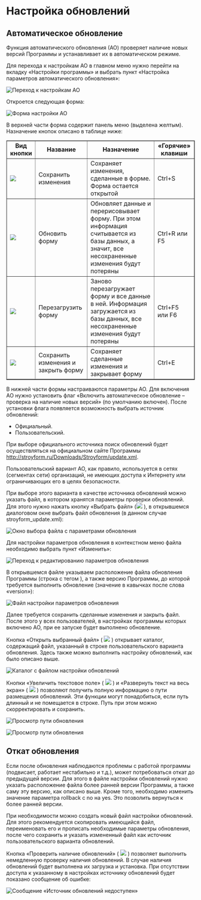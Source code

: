 # Настройка обновлений

## Автоматическое обновление

Функция автоматического обновления (АО) проверяет наличие новых версий Программы и устанавливает их в автоматическом режиме.

Для перехода к настройкам АО в главном меню нужно перейти на вкладку «Настройки программы» и выбрать пункт «Настройка параметров автоматического обновления»:

![Переход к настройкам АО](images/02_update_01.png)

Откроется следующая форма:

![Форма настройки АО](images/02_update_02.png)

В верхней части форма содержит панель меню (выделена желтым). Назначение кнопок описано в таблице ниже:

<table border="1">
<tr>
    <td align="center"><b>Вид кнопки</b></td>
    <td align="center"><b>Название</b></td>
    <td align="center"><b>Назначение</b></td>
    <td align="center"><b>«Горячие» клавиши</b></td>
</tr>
<tr>
    <td><img src="images/buttons/button_01.png"></td>
    <td>Сохранить изменения</td>
    <td>Сохраняет изменения, сделанные в форме. Форма остается открытой</td>
    <td>Ctrl+S</td>
</tr>
<tr>
    <td><img src="images/buttons/button_02.png"></td>
    <td>Обновить форму</td>
    <td>Обновляет данные и перерисовывает форму. При этом информация считывается из базы данных, а значит, все несохраненные изменения будут потеряны</td>
    <td>Ctrl+R или F5</td>
</tr>
<tr>
    <td><img src="images/buttons/button_03.png"></td>
    <td>Перезагрузить форму</td>
    <td>Заново перезагружает форму и все данные в ней. Информация загружается из базы данных, все несохраненные изменения будут потеряны</td>
    <td>Ctrl+F5 или F6</td>
</tr>
<tr>
    <td><img src="images/buttons/button_04.png"></td>
    <td>Сохранить изменения и закрыть форму</td>
    <td>Сохраняет сделанные изменения и закрывает форму</td>
    <td>Ctrl+E</td>
</tr>
</table>

В нижней части формы настраиваются параметры АО. Для включения АО нужно установить флаг «Включить автоматическое обновление – проверка на наличие новых версий» (по умолчанию включен). После установки флага появляется возможность выбрать источник обновлений:

- Официальный.
- Пользовательский.
  
При выборе официального источника поиск обновлений будет осуществляться на официальном сайте Программы http://stroyform.ru/Downloads/Stroyform/update.xml.

Пользовательский вариант АО, как правило, используется в сетях (сегментах сети) организаций, не имеющих доступа к Интернету или ограничивающих его в целях безопасности.

При выборе этого варианта в качестве источника обновлений можно указать файл, в котором хранятся параметры проверки обновлений. Для этого нужно нажать кнопку «Выбрать файл» (![](images/02_update_icon_05.png) ), в открывшемся диалоговом окне выбрать файл обновления (в данном случае stroyform_update.xml):

![Окно выбора файла с параметрами обновления](images/02_update_03.png)
 
Для настройки параметров обновления в контекстном меню файла необходимо выбрать пункт «Изменить»:

![Переход к редактированию параметров обновления](images/02_update_04.png)
 
В открывшемся файле указываем расположение файла обновления Программы (строка с тегом <link>), а также версию Программы, до которой требуется выполнить обновление (значение в кавычках после слова «version»):

![Файл настройки параметров обновления](images/02_update_05.png)
 
Далее требуется сохранить сделанные изменения и закрыть файл. После этого у всех пользователей, в настройках программы которых включено АО, при ее запуске будет выполнено обновление.

Кнопка «Открыть выбранный файл» ( ![](images/02_update_icon_06.png) ) открывает каталог, содержащий файл, указанный в строке пользовательского варианта обновления. Здесь также можно выполнить настройку обновлений, как было описано выше.
 
![Каталог с файлом настройки обновлений](images/02_update_06.png)

Кнопки «Увеличить текстовое поле» ( ![](images/02_update_icon_07.png) ) и «Развернуть текст на весь экран» ( ![](images/02_update_icon_08.png) ) позволяют получить полную информацию о пути размещения обновлений. Эти функции могут понадобиться, если путь длинный и не помещается в строке. Путь при этом можно скорректировать и сохранить.
 
![Просмотр пути обновления](images/02_update_07.png)

![Просмотр пути обновления](images/02_update_08.png)

## Откат обновления

Если после обновления наблюдаются проблемы с работой программы (подвисает, работает нестабильно и т.д.), может потребоваться откат до предыдущей версии. Для этого в файле настройки обновлений нужно указать расположение файла более ранней версии Программы, а также саму эту версию, как описано выше. Кроме того, необходимо изменить значение параметра rollback с no на yes. Это позволить вернуться к более ранней версии.

При необходимости можно создать новый файл настройки обновлений. Для этого рекомендуется скопировать имеющийся файл, переименовать его и прописать необходимые параметры обновления, после чего сохранить и указать измененный файл как источник пользовательского варианта обновлений.

Кнопка «Проверить наличие обновлений» ( ![](images/02_update_icon_09.png) ) позволяет выполнить немедленную проверку наличия обновлений. В случае наличия обновлений будет выполнена их загрузка и установка. При отсутствии доступа к указанному в настройках источнику обновлений будет показано сообщение об ошибке:

![Сообщение «Источник обновлений недоступен»](images/02_update_09.png)




